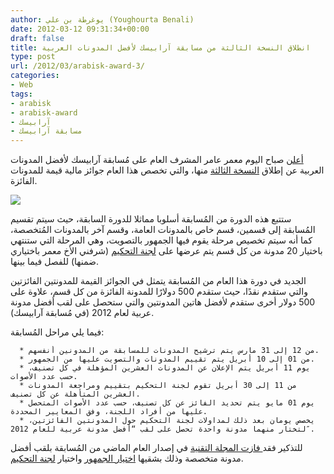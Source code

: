 ```yaml
---
author: يوغرطة بن علي (Youghourta Benali)
date: 2012-03-12 09:31:34+00:00
draft: false
title: انطلاق النسخة الثالثة من مسابقة آرابيسك لأفضل المدونات العربية
type: post
url: /2012/03/arabisk-award-3/
categories:
- Web
tags:
- arabisk
- arabisk-award
- آرابيسك
- مسابقة آرابيسك
---
```


[أعلن](http://blog.arabisk-award.com/archives/145) صباح اليوم معمر عامر المشرف العام على مُسابقة آرابيسك لأفضل المدونات العربية عن إطلاق [النسخة الثالثة](http://arabisk-award.com/) منها، والتي تخصص هذا العام جوائز مالية قيمة للمدونات الفائزة.




[![](http://www.it-scoop.com/wp-content/uploads/2012/03/Arabisk-award-logo.png)
](http://www.it-scoop.com/wp-content/uploads/2012/03/Arabisk-award-logo.png)




ستتبع هذه الدورة من المُسابقة أسلوبا مماثلا للدورة السابقة، حيث سيتم تقسيم المُسابقة إلى قسمين، قسم خاص بالمدونات العامة، وقسم آخر بالمدونات المُتخصصة، كما أنه سيتم تخصيص مرحلة يقوم فيها الجمهور بالتصويت، وهي المرحلة التي ستنتهي باختيار 20 مدونة من كل قسم يتم عرضها على [لجنة التحكيم](http://arabisk-award.com/jury) (شرفني الأخ معمر باختياري ضمنها) للفصل فيما بينها.




الجديد في دورة هذا العام من المُسابقة يتمثل في الجوائز القيمة للمدونتين الفائزتين والتي ستقدم نقدًا، حيث ستقدم 500 دولارًا للمدونة الفائزة من كل قسم، علاوة على 500 دولار أخرى ستقدم لأفضل هاتين المدونتين والتي ستحصل على لقب أفضل مدونة عربية لعام 2012 (في مُسابقة آرابيسك).




فيما يلي مراحل المُسابقة:






	  * من 12 إلى 31 مارس يتم ترشيح المدونات للمسابقة من المدونين أنفسهم.
	  * من 01 إلى 10 أبريل يتم تقييم المدونات والتصويت عليها من الجمهور.
	  * يوم 11 أبريل يتم الإعلان عن المدونات العشرين المؤهلة في كل تصنيف، حسب عدد الأصوات.
	  * من 11 إلى 30 أبريل تقوم لجنة التحكيم بتقييم ومراجعة المدونات العشرين المتأهلة عن كل تصنيف.
	  * يوم 01 مايو يتم تحديد الفائز عن كل تصنيف، حسب عدد الأصوات المتحصل عليها من أفراد اللجنة، وفق المعايير المحددة.
	  * يخصص يومان بعد ذلك لمداولات لجنة التحكيم حول المدونتين الفائزتين، لتختار منهما مدونة واحدة تحصل على لقب “أفضل مدونة عربية للعام 2012″.



للتذكير فقد[ فازت المجلة التقنية](http://www.it-scoop.com/2011/04/arabisk-award/) في إصدار العام الماضي من المُسابقة بلقب أفضل مدونة متخصصة وذلك بشقيها [اختيار الجمهور](http://blog.arabisk-award.com/archives/115) واختيار [لجنة التحكيم](http://blog.arabisk-award.com/archives/132).
